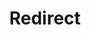 ﻿---
layout: src/layouts/Redirect.astro
title: Redirect
redirect: /docs/deployments/custom-scripts/script-modules
pubDate:  2023-01-01
navSearch: false
navSitemap: false
navMenu: false
---
